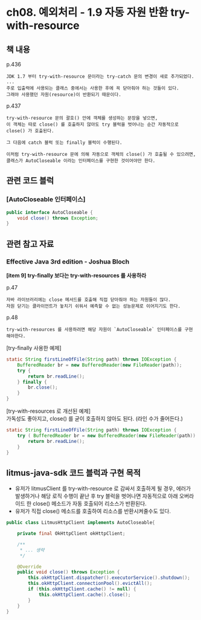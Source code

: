 # ch08. 예외처리 - 1.9 자동 자원 반환 try-with-resource

## 책 내용

p.436
```text
JDK 1.7 부터 try-with-resource 문이라는 try-catch 문의 변경이 새로 추가되었다.
...
주로 입출력에 사용되는 클래스 중에서는 사용한 후에 꼭 닫아줘야 하는 것들이 있다.
그래야 사용했던 자원(resource)이 반환되기 때문이다.
```

p.437
```text
try-with-resource 문의 괄호() 안에 객체를 생성하는 문장을 넣으면, 
이 객체는 따로 close() 를 호출하지 않아도 try 블럭을 벗어나는 순간 자동적으로 close() 가 호출된다.

그 다음에 catch 블럭 또는 finally 블럭이 수행된다.

이처럼 try-with-resource 문에 의해 자동으로 객체의 close() 가 호출될 수 있으려면,
클래스가 AutoCloseable 이라는 인터페이스를 구현한 것이어야만 한다.
```

## 관련 코드 블럭

### [AutoCloseable 인터페이스]
```java
public interface AutoCloseable {
    void close() throws Exception;
}
```

## 관련 참고 자료

### Effective Java 3rd edition - Joshua Bloch 
**[item 9] try-finally 보다는 try-with-resources 를 사용하라**

p.47
```text
자바 라이브러리에는 close 메서드를 호출해 직접 닫아줘야 하는 자원들이 많다.
자원 닫기는 클라이언트가 놓치기 쉬워서 예측할 수 없는 성능문제로 이어지기도 한다.
```

p.48
```text
try-with-resources 를 사용하려면 해당 자원이 `AutoCloseable` 인터페이스를 구현해야한다.
```

[try-finally 사용한 예제]
```java
static String firstLineOfFile(String path) throws IOException {   
    BufferedReader br = new BufferedReader(new FileReader(path));   
    try {      
        return br.readLine();   
    } finally {      
        br.close();   
    }
}
```

[try-with-resources 로 개선된 예제] <br>
가독성도 좋아지고, close() 를 굳이 호출하지 않아도 된다. (라인 수가 줄어든다.)

```java
static String firstLineOfFile(String path) throws IOException {   
    try ( BufferedReader br = new BufferedReader(new FileReader(path)) ) {      
        return br.readLine();   
    }
}
```

## litmus-java-sdk 코드 블럭과 구현 목적

- 유저가 litmusClient 를 try-with-resource 로 감싸서 호출하게 될 경우, 에러가 발생하거나 해당 로직 수행이 끝난 후 try 블럭을 벗어나면 자동적으로 아래 오버라이드 한 close() 메소드가 자동 호출되어 리소스가 반환된다.
- 유저가 직접 close() 메소드를 호출하여 리소스를 반환시켜줄수도 있다.

```java
public class LitmusHttpClient implements AutoCloseable{

    private final OkHttpClient okHttpClient;

    /**
     * ... 생략
     */

    @Override
    public void close() throws Exception {
        this.okHttpClient.dispatcher().executorService().shutdown();
        this.okHttpClient.connectionPool().evictAll();
        if (this.okHttpClient.cache() != null) {
            this.okHttpClient.cache().close();
        }
    }
}
```


